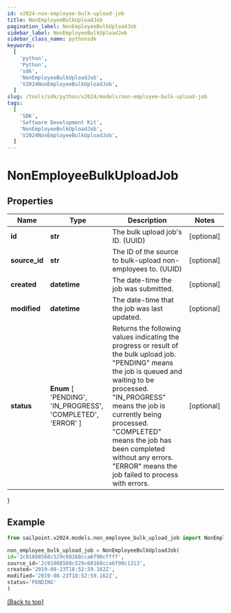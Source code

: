 ```yaml
---
id: v2024-non-employee-bulk-upload-job
title: NonEmployeeBulkUploadJob
pagination_label: NonEmployeeBulkUploadJob
sidebar_label: NonEmployeeBulkUploadJob
sidebar_class_name: pythonsdk
keywords:
  [
    'python',
    'Python',
    'sdk',
    'NonEmployeeBulkUploadJob',
    'V2024NonEmployeeBulkUploadJob',
  ]
slug: /tools/sdk/python/v2024/models/non-employee-bulk-upload-job
tags:
  [
    'SDK',
    'Software Development Kit',
    'NonEmployeeBulkUploadJob',
    'V2024NonEmployeeBulkUploadJob',
  ]
---
```


# NonEmployeeBulkUploadJob

## Properties

| Name | Type | Description | Notes |
| --- | --- | --- | --- |
| **id** | **str** | The bulk upload job's ID. (UUID) | [optional] |
| **source_id** | **str** | The ID of the source to bulk-upload non-employees to. (UUID) | [optional] |
| **created** | **datetime** | The date-time the job was submitted. | [optional] |
| **modified** | **datetime** | The date-time that the job was last updated. | [optional] |
| **status** | **Enum** [ 'PENDING', 'IN_PROGRESS', 'COMPLETED', 'ERROR' ] | Returns the following values indicating the progress or result of the bulk upload job. \"PENDING\" means the job is queued and waiting to be processed. \"IN_PROGRESS\" means the job is currently being processed. \"COMPLETED\" means the job has been completed without any errors. \"ERROR\" means the job failed to process with errors. | [optional] |

}

## Example

```python
from sailpoint.v2024.models.non_employee_bulk_upload_job import NonEmployeeBulkUploadJob

non_employee_bulk_upload_job = NonEmployeeBulkUploadJob(
id='2c91808568c529c60168cca6f90cffff',
source_id='2c91808568c529c60168cca6f90c1313',
created='2019-08-23T18:52:59.162Z',
modified='2019-08-23T18:52:59.162Z',
status='PENDING'
)

```

[[Back to top]](#)
